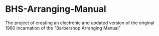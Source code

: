 BHS-Arranging-Manual
====================

The project of creating an electronic and updated version of the original 1980 incarnation of the "Barbershop Arranging Manual"
